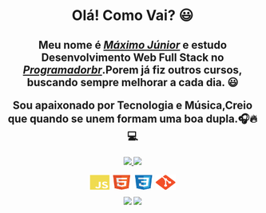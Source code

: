 

<div>
  <h1 align="center">Olá! Como Vai? 😃️</h1>
  <h2 align="center">Meu nome é <a href="https://www.linkedin.com/in/m%C3%A1ximo-monteiro-da-silva-j%C3%BAnior-9b3591182/"><i> Máximo Júnior</i></a> e estudo Desenvolvimento Web Full Stack no <a href="https://programadorbr.com/"><i>Programadorbr</i></a>.Porem já fiz outros cursos, buscando sempre melhorar a cada dia. 😃️
  <p align="center"> Sou apaixonado por Tecnologia e Música,Creio que quando se unem formam uma boa dupla.🎧🔥💻 
</div>

<div align="center">
  <a href="https://github.com/Maximo-junior">
    <img height="150em" src="https://github-readme-stats.vercel.app/api?username=Maximo-junior&count_private=true&include_all_commits=true&show_icons=true&theme=dracula&hide_border=false&show_owner=true"/>
    <img height="150em" src="https://github-readme-stats.vercel.app/api/top-langs/?username=Maximo-junior&theme=dracula&hide_border=false&&layout=compact"/>
  </a>
</div>
<div align="center" valign="top"><br>
  
 
  <img align="center" alt="Js" height="30" width="40" src="https://raw.githubusercontent.com/devicons/devicon/master/icons/javascript/javascript-plain.svg ">
  <img align="center" alt="HTML" height="30" width="40" src="https://raw.githubusercontent.com/devicons/devicon/master/icons/html5/html5-original.svg ">
  <img align="center" alt="CSS" height="30" width="40" src="https://raw.githubusercontent.com/devicons/devicon/master/icons/css3/css3-original.svg ">
  <img align="center" alt="git" height="30" width="40" src="https://raw.githubusercontent.com/devicons/devicon/master/icons/git/git-original.svg ">
  
<div align="center">

  
  
  <a href="https://www.linkedin.com/in/m%C3%A1ximo-monteiro-da-silva-j%C3%BAnior-9b3591182/" target="_blank"><img src="https://img.shields.io/badge/-LinkedIn-%230077B5?style =for-the-badge&logo=linkedin&logoColor=white" target="_blank"></a>
  <a href="mailto:juniormaxmt@gmail.com"><img src="https://img.shields.io/badge/-Gmail-%23333?style=for-the-badge&logo=gmail&logoColor=white " target="_blank"></a>
</div


